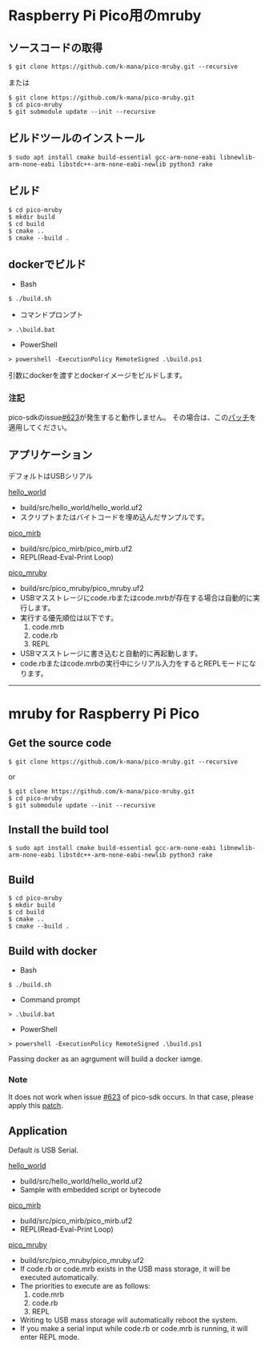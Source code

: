 # Raspberry Pi Pico用のmruby

## ソースコードの取得
```
$ git clone https://github.com/k-mana/pico-mruby.git --recursive
```
または
```
$ git clone https://github.com/k-mana/pico-mruby.git
$ cd pico-mruby
$ git submodule update --init --recursive
```

## ビルドツールのインストール
```
$ sudo apt install cmake build-essential gcc-arm-none-eabi libnewlib-arm-none-eabi libstdc++-arm-none-eabi-newlib python3 rake
```

## ビルド
```
$ cd pico-mruby
$ mkdir build
$ cd build
$ cmake ..
$ cmake --build .
```

## dockerでビルド
* Bash
```
$ ./build.sh
```
* コマンドプロンプト
```
> .\build.bat
```
* PowerShell
```
> powershell -ExecutionPolicy RemoteSigned .\build.ps1
```
 引数にdockerを渡すとdockerイメージをビルドします。

### 注記
pico-sdkのissue[#623](https://github.com/raspberrypi/pico-sdk/issues/623)が発生すると動作しません。
その場合は、この[パッチ](src/pico-sdk/pico_stdio.patch)を適用してください。

## アプリケーション
デフォルトはUSBシリアル

[hello_world](src/hello_world)
* build/src/hello_world/hello_world.uf2
* スクリプトまたはバイトコードを埋め込んだサンプルです。

[pico_mirb](src/pico_mirb)
- build/src/pico_mirb/pico_mirb.uf2
- REPL(Read-Eval-Print Loop)

[pico_mruby](src/pico_mruby)
* build/src/pico_mruby/pico_mruby.uf2
* USBマスストレージにcode.rbまたはcode.mrbが存在する場合は自動的に実行します。
* 実行する優先順位は以下です。
	1. code.mrb
	2. code.rb
	3. REPL
* USBマスストレージに書き込むと自動的に再起動します。
* code.rbまたはcode.mrbの実行中にシリアル入力をするとREPLモードになります。

-------------------------------------------------------------------------------
# mruby for Raspberry Pi Pico

## Get the source code
```
$ git clone https://github.com/k-mana/pico-mruby.git --recursive
```
or
```
$ git clone https://github.com/k-mana/pico-mruby.git
$ cd pico-mruby
$ git submodule update --init --recursive
```

## Install the build tool
```
$ sudo apt install cmake build-essential gcc-arm-none-eabi libnewlib-arm-none-eabi libstdc++-arm-none-eabi-newlib python3 rake
```

## Build
```
$ cd pico-mruby
$ mkdir build
$ cd build
$ cmake ..
$ cmake --build .
```

## Build with docker
* Bash
```
$ ./build.sh
```
* Command prompt
```
> .\build.bat
```
* PowerShell
```
> powershell -ExecutionPolicy RemoteSigned .\build.ps1
```
 Passing docker as an agrgument will build a docker iamge.

### Note
It does not work when issue [#623](https://github.com/raspberrypi/pico-sdk/issues/623) of pico-sdk occurs.
In that case, please apply this [patch](src/pico-sdk/pico_stdio.patch).

## Application
Default is USB Serial.

[hello_world](src/hello_world)
* build/src/hello_world/hello_world.uf2
* Sample with embedded script or bytecode

[pico_mirb](src/pico_mirb)
* build/src/pico_mirb/pico_mirb.uf2
* REPL(Read-Eval-Print Loop)

[pico_mruby](src/pico_mruby)
* build/src/pico_mruby/pico_mruby.uf2
* If code.rb or code.mrb exists in the USB mass storage, it will be executed automatically.
* The priorities to execute are as follows:
	1. code.mrb
	2. code.rb
	3. REPL
* Writing to USB mass storage will automatically reboot the system.
* If you make a serial input while code.rb or code.mrb is running, it will enter REPL mode.
